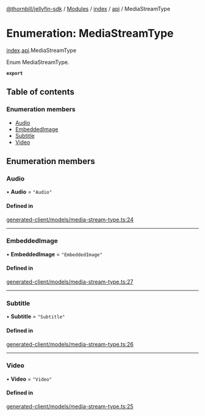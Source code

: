 [@thornbill/jellyfin-sdk](../README.md) / [Modules](../modules.md) / [index](../modules/index.md) / [api](../modules/index.api.md) / MediaStreamType

# Enumeration: MediaStreamType

[index](../modules/index.md).[api](../modules/index.api.md).MediaStreamType

Enum MediaStreamType.

**`export`**

## Table of contents

### Enumeration members

- [Audio](index.api.MediaStreamType.md#audio)
- [EmbeddedImage](index.api.MediaStreamType.md#embeddedimage)
- [Subtitle](index.api.MediaStreamType.md#subtitle)
- [Video](index.api.MediaStreamType.md#video)

## Enumeration members

### Audio

• **Audio** = `"Audio"`

#### Defined in

[generated-client/models/media-stream-type.ts:24](https://github.com/thornbill/jellyfin-sdk-typescript/blob/eb13db7/src/generated-client/models/media-stream-type.ts#L24)

___

### EmbeddedImage

• **EmbeddedImage** = `"EmbeddedImage"`

#### Defined in

[generated-client/models/media-stream-type.ts:27](https://github.com/thornbill/jellyfin-sdk-typescript/blob/eb13db7/src/generated-client/models/media-stream-type.ts#L27)

___

### Subtitle

• **Subtitle** = `"Subtitle"`

#### Defined in

[generated-client/models/media-stream-type.ts:26](https://github.com/thornbill/jellyfin-sdk-typescript/blob/eb13db7/src/generated-client/models/media-stream-type.ts#L26)

___

### Video

• **Video** = `"Video"`

#### Defined in

[generated-client/models/media-stream-type.ts:25](https://github.com/thornbill/jellyfin-sdk-typescript/blob/eb13db7/src/generated-client/models/media-stream-type.ts#L25)
